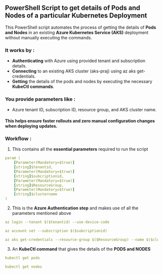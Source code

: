 ## PowerShell Script to get details of Pods and Nodes of a particular Kubernetes Deployment
This PowerShell script automates the process of getting the details of **Pods and Nodes** in an existing **Azure Kubernetes Service (AKS)** deployment without manually executing the commands.
### It works by :
- **Authenticating** with Azure using provided tenant and subscription details.
- **Connecting** to an existing AKS cluster (aks-praj) using az aks get-credentials.
- **Getting** the details of the pods and nodes by executing the necessary **KubeCtl commands**.
### You provide parameters like :
- Azure tenant ID, subscription ID, resource group, and AKS cluster name.

#### This helps ensure **faster rollouts and zero manual configuration changes** when deploying updates.
### Workflow :

1. This contains all the **essential parameters** required to run the script
   
```yaml
param (
    [Parameter(Mandatory=$true)]
    [string]$tenantid,
    [Parameter(Mandatory=$true)]
    [string]$subcriptionid,
    [Parameter(Mandatory=$true)]
    [string]$ResourceGroup,
    [Parameter(Mandatory=$true)]
    [string]$clustername
)
```
2. This is the **Azure Authentication step** and makes use of all the parameters mentioned above

```yaml
az login --tenant $($tenantid) --use-device-code

az account set --subscription $($subcriptionid)

az aks get-credentials --resource-group $($ResourceGroup) --name $($clustername) --overwrite-existing
```
3. An **KubeCtl command** that gives the details of the **PODS and NODES**

```yaml
kubectl get pods

kubectl get nodes
```

